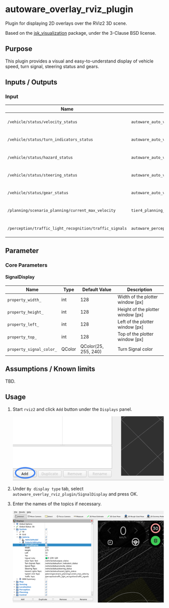 # autoware_overlay_rviz_plugin

Plugin for displaying 2D overlays over the RViz2 3D scene.

Based on the [jsk_visualization](https://github.com/jsk-ros-pkg/jsk_visualization)
package, under the 3-Clause BSD license.

## Purpose

This plugin provides a visual and easy-to-understand display of vehicle speed, turn signal, steering status and gears.

## Inputs / Outputs

### Input

| Name                                                    | Type                                                    | Description                          |
| ------------------------------------------------------- | ------------------------------------------------------- | ------------------------------------ |
| `/vehicle/status/velocity_status`                       | `autoware_auto_vehicle_msgs::msg::VelocityReport`            | The topic is vehicle velocity        |
| `/vehicle/status/turn_indicators_status`                | `autoware_auto_vehicle_msgs::msg::TurnIndicatorsReport`      | The topic is status of turn signal   |
| `/vehicle/status/hazard_status`                         | `autoware_auto_vehicle_msgs::msg::HazardReport`              | The topic is status of hazard        |
| `/vehicle/status/steering_status`                       | `autoware_auto_vehicle_msgs::msg::SteeringReport`            | The topic is status of steering      |
| `/vehicle/status/gear_status`                           | `autoware_auto_vehicle_msgs::msg::GearReport`                | The topic is status of gear          |
| `/planning/scenario_planning/current_max_velocity`      | `tier4_planning_msgs::msg::VelocityLimit`   | The topic is velocity limit          |
| `/perception/traffic_light_recognition/traffic_signals` | `autoware_perception_msgs::msg::TrafficLightElementArray` | The topic is status of traffic light |

## Parameter

### Core Parameters

#### SignalDisplay

| Name                     | Type   | Default Value        | Description                       |
| ------------------------ | ------ | -------------------- | --------------------------------- |
| `property_width_`        | int    | 128                  | Width of the plotter window [px]  |
| `property_height_`       | int    | 128                  | Height of the plotter window [px] |
| `property_left_`         | int    | 128                  | Left of the plotter window [px]   |
| `property_top_`          | int    | 128                  | Top of the plotter window [px]    |
| `property_signal_color_` | QColor | QColor(25, 255, 240) | Turn Signal color                 |

## Assumptions / Known limits

TBD.

## Usage

1. Start `rviz2` and click `Add` button under the `Displays` panel.

   ![select_add](./assets/images/select_add.png)

2. Under `By display type` tab, select `autoware_overlay_rviz_plugin/SignalDisplay` and press OK.

3. Enter the names of the topics if necessary.

   ![select_topic_name](./assets/images/select_topic_name.png)
